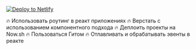 [![Deploy to Netlify](https://www.netlify.com/img/deploy/button.svg)](https://app.netlify.com/start/deploy?repository=https://github.com/BinDeeCode/airbnb-demo-frontend)


🔥 Использовать роутинг в реакт приложениях
🔥 Верстать с использованием компонентного подхода
🔥 Деплоить проекты на Now.sh
🔥 Пользоваться Гитом
🔥 Отлавливать и обрабатывать эвенты в реакте
